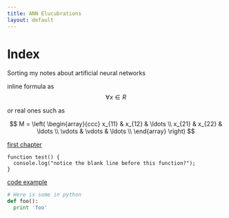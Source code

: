 ```yaml
---
title: ANN Elucubrations
layout: default
---
```

<script src="https://cdn.mathjax.org/mathjax/latest/MathJax.js?config=TeX-AMS-MML_HTMLorMML" type="text/javascript"></script>

# Index
Sorting my notes about artificial neural networks


inline formula as $$\forall x \in R$$
	
or real ones such as

$$
M = \left( \begin{array}{ccc}
x_{11} & x_{12} & \ldots \\
x_{21} & x_{22} & \ldots \\
\vdots & \vdots & \ldots \\
\end{array} \right)
$$


[first chapter](first_chapter.html)



```
function test() {
  console.log("notice the blank line before this function?");
}
```


[code example](https://github.com/poine/ann_elucubrations/blob/e6238dd0df97d63ea779fe432d88b8ec2c8af458/src/lti_first_order.py#L4)

```python
# Here is some in python
def foo():
  print 'foo'
```
